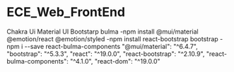 # ECE_Web_FrontEnd
Chakra Ui
Material UI
Bootstarp
bulma
-npm install @mui/material @emotion/react @emotion/styled
-npm install react-bootstrap bootstrap
-npm i --save react-bulma-components
"@mui/material": "^6.4.7",
    "bootstrap": "^5.3.3",
    "react": "^19.0.0",
    "react-bootstrap": "^2.10.9",
    "react-bulma-components": "^4.1.0",
    "react-dom": "^19.0.0"